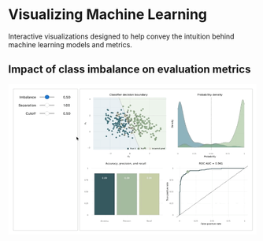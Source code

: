 # Visualizing Machine Learning

Interactive visualizations designed to help convey the intuition behind machine learning models and metrics.


## Impact of class imbalance on evaluation metrics
<center><img src="img/viz_demo.gif" width="750rem"/></center>

